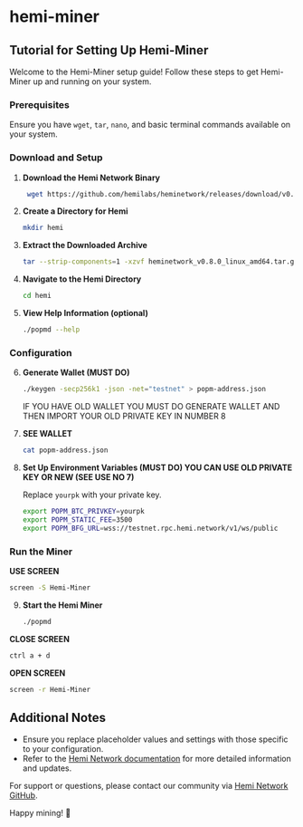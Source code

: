 # hemi-miner

## Tutorial for Setting Up Hemi-Miner

Welcome to the Hemi-Miner setup guide! Follow these steps to get Hemi-Miner up and running on your system.

### Prerequisites
Ensure you have `wget`, `tar`, `nano`, and basic terminal commands available on your system.

### Download and Setup

1. **Download the Hemi Network Binary**
   ```bash
    wget https://github.com/hemilabs/heminetwork/releases/download/v0.8.0/heminetwork_v0.8.0_linux_amd64.tar.gz
   ```

2. **Create a Directory for Hemi**
   ```bash
   mkdir hemi
   ```

3. **Extract the Downloaded Archive**
   ```bash
   tar --strip-components=1 -xzvf heminetwork_v0.8.0_linux_amd64.tar.gz -C hemi
   ```

4. **Navigate to the Hemi Directory**
   ```bash
   cd hemi
   ```

5. **View Help Information (optional)**
   ```bash
   ./popmd --help
   ```

### Configuration

6. **Generate Wallet (MUST DO)**
   ```bash
   ./keygen -secp256k1 -json -net="testnet" > popm-address.json
   ```
   IF YOU HAVE OLD WALLET YOU MUST DO GENERATE WALLET AND THEN IMPORT YOUR OLD PRIVATE KEY IN NUMBER 8

7. **SEE WALLET**
   ```bash
   cat popm-address.json
   ```

8. **Set Up Environment Variables (MUST DO) YOU CAN USE OLD PRIVATE KEY OR NEW (SEE USE NO 7)**
   
   Replace `yourpk` with your private key.
   ```bash
   export POPM_BTC_PRIVKEY=yourpk
   export POPM_STATIC_FEE=3500
   export POPM_BFG_URL=wss://testnet.rpc.hemi.network/v1/ws/public
   ```

### Run the Miner

**USE SCREEN**
   ```bash
   screen -S Hemi-Miner
   ```

9. **Start the Hemi Miner**
   ```bash
   ./popmd
   ```
   
**CLOSE SCREEN**
   ```bash
   ctrl a + d 
   ```
**OPEN SCREEN**
   ```bash
   screen -r Hemi-Miner
   ```

## Additional Notes

- Ensure you replace placeholder values and settings with those specific to your configuration.
- Refer to the [Hemi Network documentation](https://github.com/hemilabs/heminetwork) for more detailed information and updates.

For support or questions, please contact our community via [Hemi Network GitHub](https://github.com/hemilabs/heminetwork).

Happy mining! 🚀
